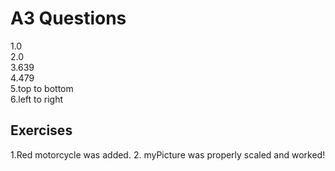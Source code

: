 # A3 Questions  
1.0  
2.0  
3.639  
4.479  
5.top to bottom  
6.left to right  

## Exercises  

1.Red motorcycle was added.
2. myPicture was properly scaled and worked!